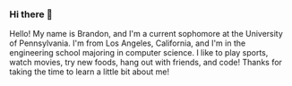### Hi there 👋

<!--
**bmka20/bmka20** is a ✨ _special_ ✨ repository because its `README.md` (this file) appears on your GitHub profile.

Here are some ideas to get you started:

- 🔭 I’m currently working on ...
- 🌱 I’m currently learning ...
- 👯 I’m looking to collaborate on ...
- 🤔 I’m looking for help with ...
- 💬 Ask me about ...
- 📫 How to reach me: ...
- 😄 Pronouns: ...
- ⚡ Fun fact: ... 
--> Hello! My name is Brandon, and I'm a current sophomore at the University of Pennsylvania. I'm from Los Angeles, California, and I'm in the engineering school majoring in computer science. I like to play sports, watch movies, try new foods, hang out with friends, and code! Thanks for taking the time to learn a little bit about me! 
